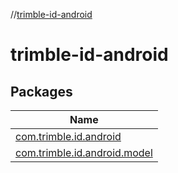 //[trimble-id-android](index.md)

# trimble-id-android

## Packages

| Name |
|---|
| [com.trimble.id.android](trimble-id-android/com.trimble.id.android/index.md) |
| [com.trimble.id.android.model](trimble-id-android/com.trimble.id.android.model/index.md) |
